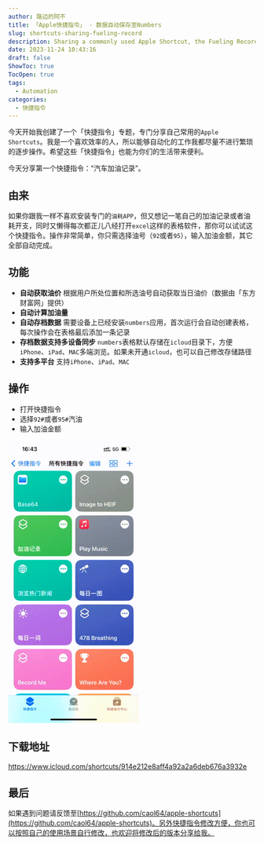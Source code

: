 ```yaml
---
author: 路边的阿不
title: 「Apple快捷指令」 - 数据自动保存至Numbers
slug: shortcuts-sharing-fueling-record
description: Sharing a commonly used Apple Shortcut, the Fueling Record. Catered for those who crave efficiency, this function simplifies fueling record processes. No need for separate apps or manual tracking. Hope these shortcuts can facilitate your life too.
date: 2023-11-24 10:43:16
draft: false
ShowToc: true
TocOpen: true
tags:
  - Automation
categories:
  - 快捷指令
---
```

今天开始我创建了一个「快捷指令」专题，专门分享自己常用的`Apple Shortcuts`。我是一个喜欢效率的人，所以能够自动化的工作我都尽量不进行繁琐的逐步操作。希望这些「快捷指令」也能为你们的生活带来便利。

今天分享第一个快捷指令：“汽车加油记录”。

## 由来

如果你跟我一样不喜欢安装专门的`油耗APP`，但又想记一笔自己的加油记录或者油耗开支，同时又懒得每次都正儿八经打开`excel`这样的表格软件，那你可以试试这个快捷指令。操作非常简单，你只需选择油号（`92`或者`95`），输入加油金额，其它全部自动完成。

## 功能

- **自动获取油价** 根据用户所处位置和所选油号自动获取当日油价（数据由「东方财富网」提供）
- **自动计算加油量**
- **自动存档数据** 需要设备上已经安装`numbers`应用，首次运行会自动创建表格，每次操作会在表格最后添加一条记录
- **存档数据支持多设备同步** `numbers`表格默认存储在`icloud`目录下，方便`iPhone`、`iPad`、`MAC`多端浏览。如果未开通`icloud`，也可以自己修改存储路径
- **支持多平台** 支持`iPhone`、`iPad`、`MAC`

## 操作

- 打开快捷指令
- 选择`92#`或者`95#`汽油
- 输入加油金额 

![](imgs/posts/2023-11-24-shortcuts-sharing-fueling-record/1.gif)

## 下载地址

https://www.icloud.com/shortcuts/914e212e8aff4a92a2a6deb676a3932e

## 最后

如果遇到问题请反馈至[https://github.com/caol64/apple-shortcuts](https://github.com/caol64/apple-shortcuts)。另外快捷指令修改方便，你也可以按照自己的使用场景自行修改，也欢迎将修改后的版本分享给我。